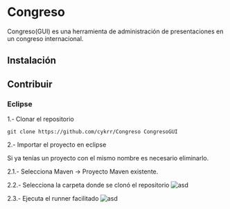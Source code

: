 # Congreso

Congreso(GUI) es una herramienta de administración de presentaciones en un congreso internacional.

## Instalación

## Contribuir

### Eclipse

1.- Clonar el repositorio

```git clone https://github.com/cykrr/Congreso CongresoGUI```

2.- Importar el proyecto en eclipse

Si ya tenías un proyecto con el mismo nombre es  necesario eliminarlo.

2.1.- Selecciona Maven -> Proyecto Maven existente.

2.2.- Selecciona la carpeta donde se clonó el repositorio
![asd](pics/pic1.png)

2.3.- Ejecuta el runner facilitado
![asd](pics/pic2.png)




